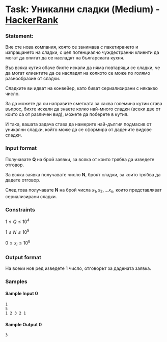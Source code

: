 # Task: Уникални сладки (Medium) - [HackerRank](<https://www.hackerrank.com/contests/sda-hw-7-2022/challenges/challenge-3754>)


### Statement:

Вие сте нова компания, която се занимава с пакетирането и изпращането на сладки, с цел потенциално чуждестранни клиенти да могат да опитат да се насладят на българската кухня.

Във всяка кутия обаче бихте искали да няма повтарящи се сладки, че да могат клиентите да се насладят на колкото се може по голямо разнообразие от сладки.

Сладките ви идват на конвейер, като биват сериализирани с някакво число.

За да можете да си направите сметката за каква големина кутии става въпрос, бихте искали да знаете колко най-много сладки (всеки две от които са от различен вид), можете да поберете в кутия.

И така, вашата задача става да намерите най-дългия подмасив от уникални сладки, който може да се сформира от дадените видове сладки.


### Input format

Получавате **Q** на брой заявки, за всяка от които трябва да изведете отговор.

За всяка заявка получавате число **N**, броят сладки, за които трябва да дадете отговор.

След това получавате **N** на брой числа $x_1, x_2, ... x_n$, които представляват сериализирани сладки.


### Constraints

$1 \le Q \le 10^4$

$1 \le N \le 10^5$

$0 \le x_i \le 10^8$


### Output format

На всеки нов ред изведете 1 число, отговорът за дадената заявка.


### Samples


#### Sample Input 0
```
1
5
1 2 3 2 1
```

#### Sample Output 0
```
3
```
